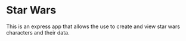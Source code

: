 # Star Wars

This is an express app that allows the use to create and view star wars characters and their data.
